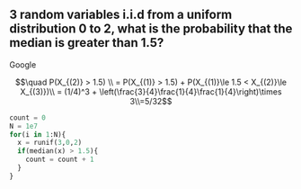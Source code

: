 ## 3 random variables i.i.d from a uniform distribution 0 to 2, what is the probability that the median is greater than 1.5?

Google

$$\quad P(X_{(2)} > 1.5) \\ = P(X_{(1)} > 1.5) + P(X_{(1)}\le 1.5 < X_{(2)}\le X_{(3)})\\ = (1/4)^3 + \left(\frac{3}{4}\frac{1}{4}\frac{1}{4}\right)\times 3\\=5/32$$

```py
count = 0
N = 1e7
for(i in 1:N){
  x = runif(3,0,2)
  if(median(x) > 1.5){
    count = count + 1
  }
}
```

